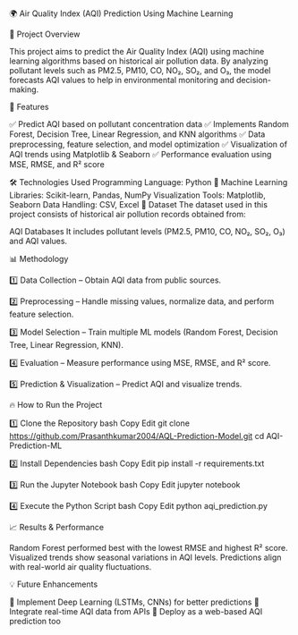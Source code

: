 🌍 Air Quality Index (AQI) Prediction Using Machine Learning

📌 Project Overview

This project aims to predict the Air Quality Index (AQI) using machine learning algorithms based on historical air pollution data. By analyzing pollutant levels such as PM2.5, PM10, CO, NO₂, SO₂, and O₃, the model forecasts AQI values to help in environmental monitoring and decision-making.

🚀 Features

✅ Predict AQI based on pollutant concentration data
✅ Implements Random Forest, Decision Tree, Linear Regression, and KNN algorithms
✅ Data preprocessing, feature selection, and model optimization
✅ Visualization of AQI trends using Matplotlib & Seaborn
✅ Performance evaluation using MSE, RMSE, and R² score


🛠 Technologies Used
Programming Language: Python 🐍
Machine Learning Libraries: Scikit-learn, Pandas, NumPy
Visualization Tools: Matplotlib, Seaborn
Data Handling: CSV, Excel
📂 Dataset
The dataset used in this project consists of historical air pollution records obtained from:

AQI Databases
It includes pollutant levels (PM2.5, PM10, CO, NO₂, SO₂, O₃) and AQI values.

📊 Methodology

1️⃣ Data Collection – Obtain AQI data from public sources.

2️⃣ Preprocessing – Handle missing values, normalize data, and perform feature selection.

3️⃣ Model Selection – Train multiple ML models (Random Forest, Decision Tree, Linear Regression, KNN).

4️⃣ Evaluation – Measure performance using MSE, RMSE, and R² score.

5️⃣ Prediction & Visualization – Predict AQI and visualize trends.

🔥 How to Run the Project

1️⃣ Clone the Repository
bash
Copy
Edit
git clone https://github.com/Prasanthkumar2004/AQL-Prediction-Model.git
cd AQI-Prediction-ML

2️⃣ Install Dependencies
bash
Copy
Edit
pip install -r requirements.txt

3️⃣ Run the Jupyter Notebook
bash
Copy
Edit
jupyter notebook

4️⃣ Execute the Python Script
bash
Copy
Edit
python aqi_prediction.py

📈 Results & Performance

Random Forest performed best with the lowest RMSE and highest R² score.
Visualized trends show seasonal variations in AQI levels.
Predictions align with real-world air quality fluctuations.

💡 Future Enhancements

🔹 Implement Deep Learning (LSTMs, CNNs) for better predictions
🔹 Integrate real-time AQI data from APIs
🔹 Deploy as a web-based AQI prediction too

